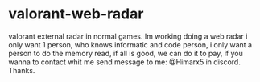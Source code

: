 # valorant-web-radar
valorant external radar in normal games.
Im working doing a web radar i only want 1 person, who knows informatic and code person, i only want a person to do the memory read, if all is good, we can do it to pay, if you wanna to contact whit me send message to me: @Himarx5 in discord.
Thanks.
